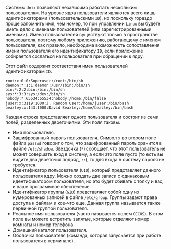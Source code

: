 Системы `Unix` позволяют независимо работать нескольким пользователям. На уровне ядра пользователи являются всего лишь 
идентификаторами (пользовательскими `ID`), но поскольку гораздо проще запомнить имя, чем номер, то при управлении `Linux`
вы будете иметь дело с именами пользователей (или зарегистрированными именами). Имена пользователей существуют только в 
пространстве пользователя, поэтому любому приложению, работающему с именем пользователя, как правило, необходима 
возможность сопоставления имени пользователя его идентификатору `ID`, если приложение собирается сослаться на 
пользователя при обращении к ядру.

Этот файл содержит соответствия имен пользователей идентификаторам `ID`.
```
root:x:0:0:Superuser:/root:/bin/sh
daemon:*:1:1:daemon:/usr/sbin:/bin/sh
bin:*:2:2:bin:/bin:/bin/sh
sys:*:3:3:sys:/dev:/bin/sh
nobody:*:65534:65534:nobody:/home:/bin/false
juser:x:3119:1000:J. Random User:/home/juser:/bin/bash
beazley:x:143:1000:David Beazley:/home/beazley:/bin/bash
```
Каждая строка представляет одного пользователя и состоит из семи полей, разделенных двоеточиями. Эти поля таковы.
- Имя пользователя.
- Зашифрованный пароль пользователя. Символ `x` во втором поле файла `passwd` говорит о том, что зашифрованный пароль
хранится в файле `/etc/shadow`. Звездочка (`*`) сообщает, что этот пользователь не может совершать вход в систему, а 
если это поле пусто (то есть вы видите два двоеточия подряд, `::`), то для входа в систему пароля не требуется.
- Идентификатор пользователя (`UID`), который представляет данного пользователя ядру. Можно создать две записи с 
одинаковым идентификатором пользователя, но это будет сбивать с толку и вас, и ваше программное обеспечение.
- Идентификатор группы (`GID`) представляет собой одну из нумерованных записей в файле `/etc/group`. Группы задают права
доступа к файлам и кое-что еще. Данная группа называется также первичной группой пользователя.
- Реальное имя пользователя (часто называется полем `GECOS`). В этом поле вы можете встретить запятые, которые отделяют 
номер комнаты и номер телефона.
- Домашний каталог пользователя.
- Оболочка пользователя (команда, которая запускается при работе пользователя в терминале).